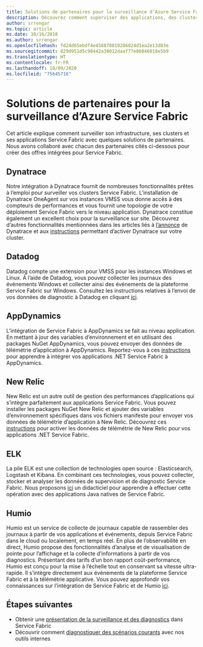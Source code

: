 ```yaml
---
title: Solutions de partenaires pour la surveillance d’Azure Service Fabric
description: Découvrez comment superviser des applications, des clusters et une infrastructure Azure Service Fabric avec des solutions de supervision partenaires.
author: srrengar
ms.topic: article
ms.date: 10/16/2018
ms.author: srrengar
ms.openlocfilehash: fd24d65ebdf4e458870819286024d1ea2e13d83e
ms.sourcegitcommit: 829d951d5c90442a38012daaf77e86046018e5b9
ms.translationtype: HT
ms.contentlocale: fr-FR
ms.lasthandoff: 10/09/2020
ms.locfileid: "75645716"
---
```

# <a name="azure-service-fabric-monitoring-partners"></a>Solutions de partenaires pour la surveillance d’Azure Service Fabric

Cet article explique comment surveiller son infrastructure, ses clusters et ses applications Service Fabric avec quelques solutions de partenaires. Nous avons collaboré avec chacun des partenaires cités ci-dessous pour créer des offres intégrées pour Service Fabric.

## <a name="dynatrace"></a>Dynatrace

Notre intégration à Dynatrace fournit de nombreuses fonctionnalités prêtes à l’emploi pour surveiller vos clusters Service Fabric. L’installation de Dynatrace OneAgent sur vos instances VMSS vous donne accès à des compteurs de performances et vous fournit une topologie de votre déploiement Service Fabric vers le niveau application. Dynatrace constitue également un excellent choix pour la surveillance sur site. Découvrez d’autres fonctionnalités mentionnées dans les articles liés à [l’annonce](https://www.dynatrace.com/news/blog/automatic-end-to-end-service-fabric-monitoring-with-dynatrace/) de Dynatrace et aux [instructions](https://www.dynatrace.com/news/blog/automatic-end-to-end-service-fabric-monitoring-with-dynatrace/) permettant d’activer Dynatrace sur votre cluster. 

## <a name="datadog"></a>Datadog

Datadog compte une extension pour VMSS pour les instances Windows et Linux. À l’aide de Datadog, vous pouvez collecter les journaux des événements Windows et collecter ainsi des événements de la plateforme Service Fabric sur Windows. Consultez les instructions relatives à l’envoi de vos données de diagnostic à Datadog en cliquant [ici](https://www.datadoghq.com/blog/azure-monitoring-enhancements/#integrate-with-azure-service-fabric).

## <a name="appdynamics"></a>AppDynamics

L’intégration de Service Fabric à AppDynamics se fait au niveau application. En mettant à jour des variables d’environnement et en utilisant des packages NuGet AppDynamics, vous pouvez envoyer des données de télémétrie d’application à AppDynamics. Reportez-vous à ces [instructions](https://docs.appdynamics.com/display/AZURE/Install+AppDynamics+for+Azure+Service+Fabric) pour apprendre à intégrer vos applications .NET Service Fabric à AppDynamics.

## <a name="new-relic"></a>New Relic

New Relic est un autre outil de gestion des performances d’applications qui s’intègre parfaitement aux applications Service Fabric. Vous pouvez installer les packages NuGet New Relic et ajouter des variables d’environnement spécifiques dans vos fichiers manifeste pour envoyer vos données de télémétrie d’application à New Relic. Découvrez ces [instructions](https://docs.newrelic.com/docs/agents/net-agent/azure-installation/install-net-agent-azure-service-fabric) pour activer les données de télémétrie de New Relic pour vos applications .NET Service Fabric.

## <a name="elk"></a>ELK 

La pile ELK est une collection de technologies open source : Elasticsearch, Logstash et Kibana. En combinant ces technologies, vous pouvez collecter, stocker et analyser les données de supervision et de diagnostic Service Fabric. Nous proposons [ici](service-fabric-tutorial-java-elk.md) un didacticiel pour apprendre à effectuer cette opération avec des applications Java natives de Service Fabric. 

## <a name="humio"></a>Humio

Humio est un service de collecte de journaux capable de rassembler des journaux à partir de vos applications et événements, depuis Service Fabric dans le cloud ou localement, en temps réel. En plus de l’observabilité en direct, Humio propose des fonctionnalités d’analyse et de visualisation de pointe pour l’affichage et la collecte d’informations à partir de vos diagnostics. Présentant des tarifs d’un bon rapport coût-performance, Humio est conçu pour la mise à l’échelle tout en conservant sa vitesse ultra-rapide. Il s’intègre directement aux événements de la plateforme Service Fabric et à la télémétrie applicative. Vous pouvez approfondir vos connaissances sur l’intégration de Service Fabric et de Humio [ici](https://github.com/humio/service-fabric-humio).

## <a name="next-steps"></a>Étapes suivantes

* Obtenir une [présentation de la surveillance et des diagnostics](service-fabric-diagnostics-overview.md) dans Service Fabric
* Découvrir comment [diagnostiquer des scénarios courants](service-fabric-diagnostics-common-scenarios.md) avec nos outils internes
